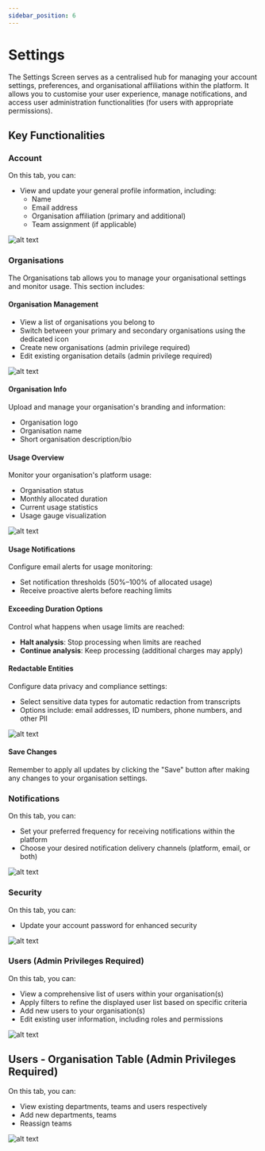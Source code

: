 ```yaml
---
sidebar_position: 6
---
```


# Settings

The Settings Screen serves as a centralised hub for managing your account settings, preferences, and organisational affiliations within the platform. It allows you to customise your user experience, manage notifications, and access user administration functionalities (for users with appropriate permissions).

## Key Functionalities

### Account

On this tab, you can:

- View and update your general profile information, including:
  - Name
  - Email address
  - Organisation affiliation (primary and additional)
  - Team assignment (if applicable)

![alt text](../img/screenshots/Settings1.png)

### Organisations

The Organisations tab allows you to manage your organisational settings and monitor usage. This section includes:

#### Organisation Management

- View a list of organisations you belong to
- Switch between your primary and secondary organisations using the dedicated icon
- Create new organisations (admin privilege required)
- Edit existing organisation details (admin privilege required)

![alt text](../img/screenshots/This%20Org.png)

#### Organisation Info

Upload and manage your organisation's branding and information:
- Organisation logo
- Organisation name
- Short organisation description/bio

#### Usage Overview

Monitor your organisation's platform usage:
- Organisation status
- Monthly allocated duration
- Current usage statistics
- Usage gauge visualization

![alt text](../img/screenshots/My%20Org%200.1.png)

#### Usage Notifications

Configure email alerts for usage monitoring:
- Set notification thresholds (50%–100% of allocated usage)
- Receive proactive alerts before reaching limits

#### Exceeding Duration Options

Control what happens when usage limits are reached:
- **Halt analysis**: Stop processing when limits are reached
- **Continue analysis**: Keep processing (additional charges may apply)

#### Redactable Entities

Configure data privacy and compliance settings:
- Select sensitive data types for automatic redaction from transcripts
- Options include: email addresses, ID numbers, phone numbers, and other PII

![alt text](../img/screenshots/My%20Org%201.png)

#### Save Changes

Remember to apply all updates by clicking the "Save" button after making any changes to your organisation settings.



### Notifications

On this tab, you can:

- Set your preferred frequency for receiving notifications within the platform
- Choose your desired notification delivery channels (platform, email, or both)

![alt text](../img/screenshots/Notifie.png)

### Security

On this tab, you can:

- Update your account password for enhanced security

![alt text](../img/screenshots/Securitys.png)

### Users (Admin Privileges Required)

On this tab, you can:

- View a comprehensive list of users within your organisation(s)
- Apply filters to refine the displayed user list based on specific criteria
- Add new users to your organisation(s)
- Edit existing user information, including roles and permissions


![alt text](../img/screenshots/userss.png)

## Users - Organisation Table (Admin Privileges Required)

On this tab, you can:

- View existing departments, teams and users respectively
- Add new departments, teams 
- Reassign teams

![alt text](../img/screenshots/Org%20Table-.png)

